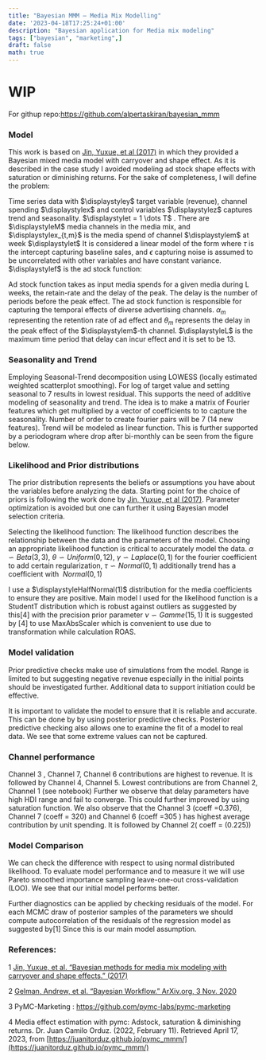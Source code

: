 ```yaml
---
title: "Bayesian MMM — Media Mix Modelling"
date: '2023-04-18T17:25:24+01:00'
description: "Bayesian application for Media mix modeling"
tags: ["bayesian", "marketing",]
draft: false
math: true
---
```

# WIP

For githup repo:https://github.com/alpertaskiran/bayesian_mmm

### Model

This work is based on [Jin, Yuxue, et al (2017)](https://research.google/pubs/pub46001/) in which they provided a Bayesian mixed media model with carryover and shape effect. As it is described in the case study I avoided modeling ad stock shape effects with saturation or diminishing returns. For the sake of completeness, I will define the problem:

Time series data with $\displaystyley$ target variable (revenue), channel spending $\displaystylex$ and control variables $\displaystylez$ captures trend and seasonality. $\displaystylet = 1 \dots T$ . There are $\displaystyleM$ media channels in the media mix, and $\displaystylex_{t,m}$ is the media spend of channel $\displaystylem$ at week $\displaystylet$ It is considered a linear model of the form where $\displaystyle\tau$ is the intercept capturing baseline sales, and $\displaystyle\epsilon$ capturing noise is assumed to be uncorrelated with other variables and have constant variance. $\displaystylef$ is the ad stock function:

Ad stock function takes as input media spends for a given media during  L weeks, the retain-rate and the delay of the peak. The delay is the number of periods before the peak effect. The ad stock function is responsible for capturing the temporal effects of diverse advertising channels. $\displaystyle\alpha_{m}$ representing the retention rate of ad effect  and $\displaystyle\theta_{m}$ represents the delay in the peak effect of the $\displaystylem$-th channel. $\displaystyleL$ is the maximum time period that delay can incur effect and it is set to be 13.  

### Seasonality and Trend
 
Employing Seasonal-Trend decomposition using LOWESS (locally estimated weighted scatterplot smoothing). For log of target value and setting seasonal to 7 results in lowest residual. This supports the need of additive modeling of seasonality and trend. The idea is to make a matrix of Fourier features which get multiplied by a vector of coefficients to to capture the seasonality. Number of order to create fourier pairs will be 7 (14 new features). Trend will be modeled as linear function.
This is further supported by a periodogram where drop after bi-monthly can be seen from the figure below.

### Likelihood and Prior distributions 

The prior distribution represents the beliefs or assumptions you have about the variables before analyzing the data. Starting point for the choice of priors is following the work done by [Jin, Yuxue, et al (2017)](https://research.google/pubs/pub46001/). Parameter optimization is avoided but one can further it using Bayesian model selection criteria.

Selecting the likelihood function: The likelihood function describes the relationship between the data and the parameters of the model. Choosing an appropriate likelihood function is critical to accurately model the data. $\displaystyle\alpha \backsim Beta(3,3)$, $\theta \backsim Uniform(0,12)$, $\displaystyle\gamma \backsim Laplace(0,1)$ for the fourier coefficient to add certain regularization, $\displaystyle\tau \backsim Normal(0,1)$ additionally trend has a coefficient with $\displaystyle~Normal(0,1)$  

I use a $\displaystyleHalfNormal(1)$ distribution for the media coefficients to ensure they are positive. Main model I used for the likelihood function is a StudentT distribution which is  robust against outliers as suggested by this[4] with the precision prior parameter $\displaystyle\nu \backsim Gamme(15,1)$ It is suggested by [4] to use MaxAbsScaler which is convenient to use due to transformation while calculation ROAS.

### Model validation

Prior predictive checks make use of simulations from the model. Range is limited to but suggesting negative revenue especially in the initial points should be investigated further. Additional data to support initiation could be effective.

It is important to validate the model to ensure that it is reliable and accurate. This can be done by by using posterior predictive checks. Posterior predictive checking also allows one to examine the fit of a model to real data. We see that some extreme values can not be captured. 

### Channel performance

Channel 3 , Channel 7, Channel 6 contributions are highest to revenue. It is followed by Channel 4, Channel 5. Lowest contributions are from Channel 2, Channel 1 (see notebook) Further we observe that delay parameters have high HDI range and fail to converge. This could further improved by using saturation function. We also observe that the Channel 3 (coeff =0.376), Channel 7 (coeff = 320) and Channel 6 (coeff =305 ) has highest average contribution by unit spending. It is followed by Channel 2( coeff = (0.225))

### Model Comparison

We can check the difference with respect to using normal distributed likelihood. To evaluate model performance and to measure it we will use Pareto smoothed importance sampling leave-one-out cross-validation (LOO).  We see that our initial model performs better. 

Further diagnostics can be applied by checking residuals of the model. For each MCMC draw of posterior samples of the parameters we should compute autocorrelation of the residuals of the regression model as suggested by[1] Since this is our main model assumption.



### References:

1 [Jin, Yuxue, et al. “Bayesian methods for media mix modeling with carryover and shape effects.” (2017)](https://research.google/pubs/pub46001/)

2 [Gelman, Andrew, et al. “Bayesian Workflow.” ArXiv.org, 3 Nov. 2020](https://arxiv.org/abs/2011.01808)

3 PyMC-Marketing : https://github.com/pymc-labs/pymc-marketing

4 Media effect estimation with pymc: Adstock, saturation & diminishing returns. Dr. Juan Camilo Orduz. (2022, February 11). Retrieved April 17, 2023, from [https://juanitorduz.github.io/pymc_mmm/](https://juanitorduz.github.io/pymc_mmm/)